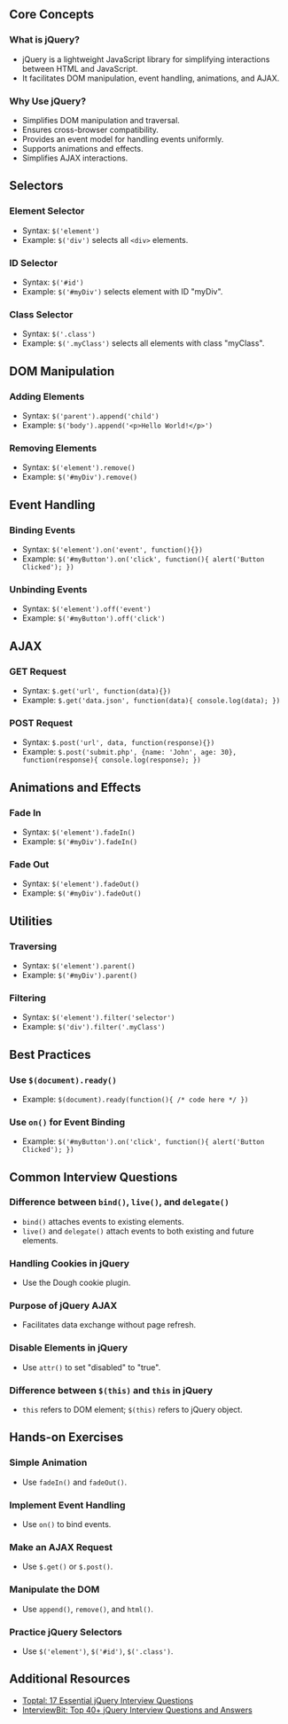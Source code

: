 ## Core Concepts

### What is jQuery?
- jQuery is a lightweight JavaScript library for simplifying interactions between HTML and JavaScript.
- It facilitates DOM manipulation, event handling, animations, and AJAX.

### Why Use jQuery?
- Simplifies DOM manipulation and traversal.
- Ensures cross-browser compatibility.
- Provides an event model for handling events uniformly.
- Supports animations and effects.
- Simplifies AJAX interactions.

## Selectors

### Element Selector
- Syntax: `$('element')`
- Example: `$('div')` selects all `<div>` elements.

### ID Selector
- Syntax: `$('#id')`
- Example: `$('#myDiv')` selects element with ID "myDiv".

### Class Selector
- Syntax: `$('.class')`
- Example: `$('.myClass')` selects all elements with class "myClass".

## DOM Manipulation

### Adding Elements
- Syntax: `$('parent').append('child')`
- Example: `$('body').append('<p>Hello World!</p>')`

### Removing Elements
- Syntax: `$('element').remove()`
- Example: `$('#myDiv').remove()`

## Event Handling

### Binding Events
- Syntax: `$('element').on('event', function(){})`
- Example: `$('#myButton').on('click', function(){ alert('Button Clicked'); })`

### Unbinding Events
- Syntax: `$('element').off('event')`
- Example: `$('#myButton').off('click')`

## AJAX

### GET Request
- Syntax: `$.get('url', function(data){})`
- Example: `$.get('data.json', function(data){ console.log(data); })`

### POST Request
- Syntax: `$.post('url', data, function(response){})`
- Example: `$.post('submit.php', {name: 'John', age: 30}, function(response){ console.log(response); })`

## Animations and Effects

### Fade In
- Syntax: `$('element').fadeIn()`
- Example: `$('#myDiv').fadeIn()`

### Fade Out
- Syntax: `$('element').fadeOut()`
- Example: `$('#myDiv').fadeOut()`

## Utilities

### Traversing
- Syntax: `$('element').parent()`
- Example: `$('#myDiv').parent()`

### Filtering
- Syntax: `$('element').filter('selector')`
- Example: `$('div').filter('.myClass')`

## Best Practices

### Use `$(document).ready()`
- Example: `$(document).ready(function(){ /* code here */ })`

### Use `on()` for Event Binding
- Example: `$('#myButton').on('click', function(){ alert('Button Clicked'); })`

## Common Interview Questions

### Difference between `bind()`, `live()`, and `delegate()`
- `bind()` attaches events to existing elements.
- `live()` and `delegate()` attach events to both existing and future elements.

### Handling Cookies in jQuery
- Use the Dough cookie plugin.

### Purpose of jQuery AJAX
- Facilitates data exchange without page refresh.

### Disable Elements in jQuery
- Use `attr()` to set "disabled" to "true".

### Difference between `$(this)` and `this` in jQuery
- `this` refers to DOM element; `$(this)` refers to jQuery object.

## Hands-on Exercises

### Simple Animation
- Use `fadeIn()` and `fadeOut()`.

### Implement Event Handling
- Use `on()` to bind events.

### Make an AJAX Request
- Use `$.get()` or `$.post()`.

### Manipulate the DOM
- Use `append()`, `remove()`, and `html()`.

### Practice jQuery Selectors
- Use `$('element')`, `$('#id')`, `$('.class')`.

## Additional Resources

- [Toptal: 17 Essential jQuery Interview Questions](https://www.toptal.com/jquery/interview-questions)
- [InterviewBit: Top 40+ jQuery Interview Questions and Answers](https://www.interviewbit.com/jquery-interview-questions/)
